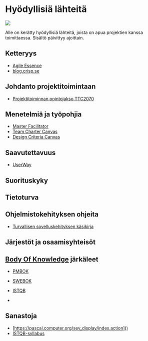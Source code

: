 # Hyödyllisiä lähteitä

![](https://openclipart.org/image/400px/svg_to_png/185078/oldmanreadsabook.png)

Alle on kerätty hyödyllisiä lähteitä, joista on apua projektien kanssa toimittaessa. Sisältö päivittyy ajoittain.

## Ketteryys



* [Agile Essence](https://www.ivarjacobson.com/services/agile-essentials-starter-pack-agile-practices)
* [blog.crisp.se](https://blog.crisp.se/)


## Johdanto projektitoimintaan

* [Projektitoiminnan opintojakso TTC2070](http://ttc2070.pages.labranet.jamk.fi)

## Menetelmiä ja työpohjia

* [Master Facilitator](http://masterfacilitator.com/canvas-collection/)
* [Team Charter Canvas](https://designabetterbusiness.com/2017/08/24/team-charter-canvas/)
* [Design Criteria Canvas](https://skillsofthemodernage.com.au/downloads/playshop/dabb-design-criteria-canvas.pdf)

## Saavutettavuus

* [UserWay](https://userway.org/)

## Suorituskyky

## Tietoturva

## 

## Ohjelmistokehityksen ohjeita

* [Turvallisen sovelluskehityksen käsikirja](https://www.suomidigi.fi/ohjeet-ja-tuki/tyokalut/turvallisen-sovelluskehityksen-kasikirja)





## Järjestöt ja osaamisyhteisöt




## [Body Of Knowledge](https://en.wikipedia.org/wiki/Body_of_knowledge) järkäleet


* [PMBOK](https://www.pmi.org/pmbok-guide-standards)
* [SWEBOK](https://www.computer.org/web/swebok/v3)

* [ISTQB](https://www.istqb.org/)
* []()

## Sanastoja

* [https://pascal.computer.org/sev_display/index.action]()
* [ISTQB-syllabus]()


